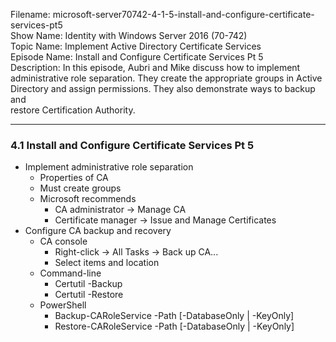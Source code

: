 Filename: microsoft-server70742-4-1-5-install-and-configure-certificate-services-pt5  
Show Name: Identity with Windows Server 2016 (70-742)  
Topic Name: Implement Active Directory Certificate Services  
Episode Name: Install and Configure Certificate Services Pt 5  
Description: In this episode, Aubri and Mike discuss how to implement  
administrative role separation. They create the appropriate groups in Active  
Directory and assign permissions. They also demonstrate ways to backup and  
restore Certification Authority.

---
### 4.1 Install and Configure Certificate Services Pt 5

* Implement administrative role separation
  - Properties of CA
  - Must create groups
  - Microsoft recommends
    - CA administrator -> Manage CA
    - Certificate manager -> Issue and Manage Certificates
* Configure CA backup and recovery
  - CA console
    - Right-click -> All Tasks -> Back up CA...
    - Select items and location
  - Command-line
    - Certutil -Backup <path to backup location>
    - Certutil -Restore <path to backup location>
  - PowerShell
    - Backup-CARoleService -Path <backup path> [-DatabaseOnly | -KeyOnly]
    - Restore-CARoleService -Path <backup path> [-DatabaseOnly | -KeyOnly]